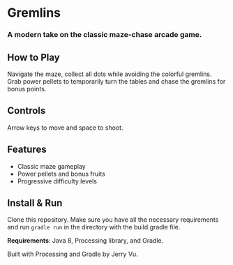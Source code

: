 # Gremlins
### A modern take on the classic maze-chase arcade game.

## How to Play
Navigate the maze, collect all dots while avoiding the colorful gremlins. Grab power pellets to temporarily turn the tables and chase the gremlins for bonus points.

## Controls

Arrow keys to move and space to shoot.

## Features

- Classic maze gameplay
- Power pellets and bonus fruits
- Progressive difficulty levels

## Install & Run
Clone this repository. Make sure you have all the necessary requirements and run `gradle run` in the directory with the build.gradle file. 

**Requirements**: Java 8, Processing library, and Gradle.

Built with Processing and Gradle by Jerry Vu.

